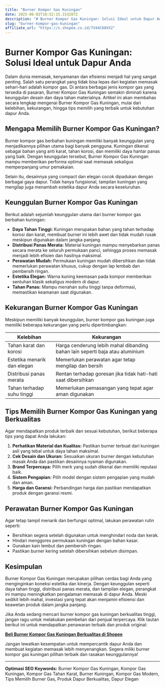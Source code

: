 ```yaml
---
title: "Burner Kompor Gas Kuningan"
date: 2025-06-02T18:52:15.153207Z
description: "# Burner Kompor Gas Kuningan: Solusi Ideal untuk Dapur Anda..."
slug: "burner-kompor-gas-kuningan"
affiliate_url: "https://s.shopee.co.id/7V44C68VX2"
---
```

# Burner Kompor Gas Kuningan: Solusi Ideal untuk Dapur Anda

Dalam dunia memasak, kenyamanan dan efisiensi menjadi hal yang sangat penting. Salah satu perangkat yang tidak bisa lepas dari kegiatan memasak sehari-hari adalah kompor gas. Di antara berbagai jenis kompor gas yang tersedia di pasaran, Burner Kompor Gas Kuningan semakin diminati karena keunggulan desain dan daya tahan materialnya. Artikel ini akan membahas secara lengkap mengenai Burner Kompor Gas Kuningan, mulai dari kelebihan, kekurangan, hingga tips memilih yang terbaik untuk kebutuhan dapur Anda.

## Mengapa Memilih Burner Kompor Gas Kuningan?

Burner kompor gas berbahan kuningan memiliki banyak keunggulan yang menjadikannya pilihan utama bagi banyak pengguna. Kuningan dikenal sebagai bahan yang anti karat, tahan korosi, dan memiliki daya hantar panas yang baik. Dengan keunggulan tersebut, Burner Kompor Gas Kuningan mampu memberikan performa optimal saat memasak sekaligus memperpanjang umur pemakaian.

Selain itu, desainnya yang compact dan elegan cocok dipadukan dengan berbagai gaya dapur. Tidak hanya fungsional, tampilan kuningan yang mengilap juga menambah estetika dapur Anda secara keseluruhan.

## Keunggulan Burner Kompor Gas Kuningan

Berikut adalah sejumlah keunggulan utama dari burner kompor gas berbahan kuningan:

- **Daya Tahan Tinggi:** Kuningan merupakan bahan yang tahan terhadap korosi dan karat, membuat burner ini lebih awet dan tidak mudah rusak meskipun digunakan dalam jangka panjang.
- **Distribusi Panas Merata:** Material kuningan mampu menyebarkan panas secara merata ke seluruh permukaan panci, sehingga proses memasak menjadi lebih efisien dan hasilnya maksimal.
- **Perawatan Mudah:** Permukaan kuningan mudah dibersihkan dan tidak memerlukan perawatan khusus, cukup dengan lap lembab dan pembersih ringan.
- **Estetika Elegan:** Warna kuning keemasan pada kompor memberikan sentuhan klasik sekaligus modern di dapur.
- **Tahan Panas:** Mampu menahan suhu tinggi tanpa deformasi, memastikan keamanan saat digunakan.

## Kekurangan Burner Kompor Gas Kuningan

Meskipun memiliki banyak keunggulan, burner kompor gas kuningan juga memiliki beberapa kekurangan yang perlu dipertimbangkan:

| Kelebihan | Kekurangan |
|------------|--------------|
| Tahan karat dan korosi | Harga cenderung lebih mahal dibanding bahan lain seperti baja atau aluminium |
| Estetika menarik dan elegan | Memerlukan perawatan agar tetap mengilap dan bersih |
| Distribusi panas merata | Rentan terhadap goresan jika tidak hati-hati saat dibersihkan |
| Tahan terhadap suhu tinggi | Memerlukan pemasangan yang tepat agar aman digunakan |

## Tips Memilih Burner Kompor Gas Kuningan yang Berkualitas

Agar mendapatkan produk terbaik dan sesuai kebutuhan, berikut beberapa tips yang dapat Anda lakukan:

1. **Perhatikan Material dan Kualitas:** Pastikan burner terbuat dari kuningan asli yang tebal untuk daya tahan maksimal.
2. **Cek Desain dan Ukuran:** Sesuaikan ukuran burner dengan kebutuhan masak Anda dan pastikan desainnya nyaman digunakan.
3. **Brand Terpercaya:** Pilih merk yang sudah dikenal dan memiliki reputasi baik.
4. **Sistem Pengapian:** Pilih model dengan sistem pengapian yang mudah dan aman.
5. **Harga dan Garansi:** Perbandingan harga dan pastikan mendapatkan produk dengan garansi resmi.

## Perawatan Burner Kompor Gas Kuningan

Agar tetap tampil menarik dan berfungsi optimal, lakukan perawatan rutin seperti:

- Bersihkan segera setelah digunakan untuk menghindari noda dan kerak.
- Hindari menggores permukaan kuningan dengan bahan kasar.
- Gunakan kain lembut dan pembersih ringan.
- Pastikan burner kering setelah dibersihkan sebelum disimpan.

## Kesimpulan

Burner Kompor Gas Kuningan merupakan pilihan cerdas bagi Anda yang menginginkan koneksi estetika dan kinerja. Dengan keunggulan seperti daya tahan tinggi, distribusi panas merata, dan tampilan elegan, perangkat ini mampu meningkatkan pengalaman memasak di dapur Anda. Meski sedikit lebih mahal, investasi yang tepat akan menjamin efisiensi dan keawetan produk dalam jangka panjang.

Jika Anda sedang mencari burner kompor gas kuningan berkualitas tinggi, jangan ragu untuk melakukan pembelian dari penjual terpercaya. Klik tautan berikut ini untuk mendapatkan penawaran terbaik dan produk original:

[**Beli Burner Kompor Gas Kuningan Berkualitas di Shopee**](https://s.shopee.co.id/7V44C68VX2)

Jangan lewatkan kesempatan untuk mempercantik dapur Anda dan membuat kegiatan memasak lebih menyenangkan. Segera miliki burner kompor gas kuningan pilihan terbaik dan rasakan keunggulannya!

---

**Optimasi SEO Keywords:** Burner Kompor Gas Kuningan, Kompor Gas Kuningan, Kompor Gas Tahan Karat, Burner Kuningan, Kompor Gas Modern, Tips Memilih Burner Gas, Produk Dapur Berkualitas, Dapur Elegan